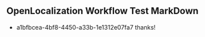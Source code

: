 ## OpenLocalization Workflow Test MarkDown
* a1bfbcea-4bf8-4450-a33b-1e1312e07fa7 
thanks!<!--HONumber=Mar16_HO2-->
